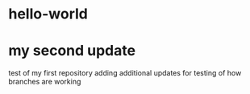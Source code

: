 # hello-world
# my second update 
test of my first repository
adding additional updates for testing of how branches are working
